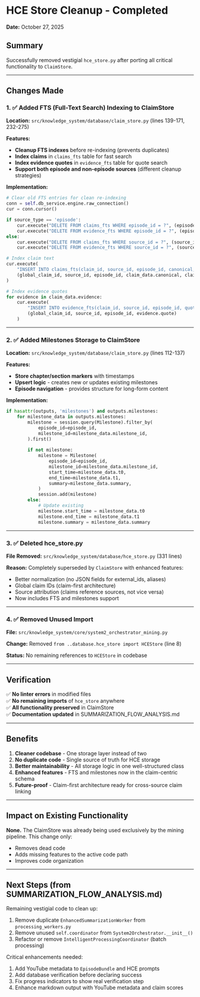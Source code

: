 # HCE Store Cleanup - Completed

**Date:** October 27, 2025

## Summary

Successfully removed vestigial `hce_store.py` after porting all critical functionality to `ClaimStore`.

---

## Changes Made

### 1. ✅ Added FTS (Full-Text Search) Indexing to ClaimStore

**Location:** `src/knowledge_system/database/claim_store.py` (lines 139-171, 232-275)

**Features:**
- **Cleanup FTS indexes** before re-indexing (prevents duplicates)
- **Index claims** in `claims_fts` table for fast search
- **Index evidence quotes** in `evidence_fts` table for quote search
- **Support both episode and non-episode sources** (different cleanup strategies)

**Implementation:**
```python
# Clear old FTS entries for clean re-indexing
conn = self.db_service.engine.raw_connection()
cur = conn.cursor()

if source_type == 'episode':
    cur.execute("DELETE FROM claims_fts WHERE episode_id = ?", (episode_id,))
    cur.execute("DELETE FROM evidence_fts WHERE episode_id = ?", (episode_id,))
else:
    cur.execute("DELETE FROM claims_fts WHERE source_id = ?", (source_id,))
    cur.execute("DELETE FROM evidence_fts WHERE source_id = ?", (source_id,))

# Index claim text
cur.execute(
    "INSERT INTO claims_fts(claim_id, source_id, episode_id, canonical, claim_type) VALUES(?, ?, ?, ?, ?)",
    (global_claim_id, source_id, episode_id, claim_data.canonical, claim_data.claim_type)
)

# Index evidence quotes
for evidence in claim_data.evidence:
    cur.execute(
        "INSERT INTO evidence_fts(claim_id, source_id, episode_id, quote) VALUES(?, ?, ?, ?)",
        (global_claim_id, source_id, episode_id, evidence.quote)
    )
```

---

### 2. ✅ Added Milestones Storage to ClaimStore

**Location:** `src/knowledge_system/database/claim_store.py` (lines 112-137)

**Features:**
- **Store chapter/section markers** with timestamps
- **Upsert logic** - creates new or updates existing milestones
- **Episode navigation** - provides structure for long-form content

**Implementation:**
```python
if hasattr(outputs, 'milestones') and outputs.milestones:
    for milestone_data in outputs.milestones:
        milestone = session.query(Milestone).filter_by(
            episode_id=episode_id,
            milestone_id=milestone_data.milestone_id,
        ).first()
        
        if not milestone:
            milestone = Milestone(
                episode_id=episode_id,
                milestone_id=milestone_data.milestone_id,
                start_time=milestone_data.t0,
                end_time=milestone_data.t1,
                summary=milestone_data.summary,
            )
            session.add(milestone)
        else:
            # Update existing
            milestone.start_time = milestone_data.t0
            milestone.end_time = milestone_data.t1
            milestone.summary = milestone_data.summary
```

---

### 3. ✅ Deleted hce_store.py

**File Removed:** `src/knowledge_system/database/hce_store.py` (331 lines)

**Reason:** Completely superseded by `ClaimStore` with enhanced features:
- Better normalization (no JSON fields for external_ids, aliases)
- Global claim IDs (claim-first architecture)
- Source attribution (claims reference sources, not vice versa)
- Now includes FTS and milestones support

---

### 4. ✅ Removed Unused Import

**File:** `src/knowledge_system/core/system2_orchestrator_mining.py`

**Change:** Removed `from ..database.hce_store import HCEStore` (line 8)

**Status:** No remaining references to `HCEStore` in codebase

---

## Verification

✅ **No linter errors** in modified files  
✅ **No remaining imports** of `hce_store` anywhere  
✅ **All functionality preserved** in ClaimStore  
✅ **Documentation updated** in SUMMARIZATION_FLOW_ANALYSIS.md

---

## Benefits

1. **Cleaner codebase** - One storage layer instead of two
2. **No duplicate code** - Single source of truth for HCE storage
3. **Better maintainability** - All storage logic in one well-structured class
4. **Enhanced features** - FTS and milestones now in the claim-centric schema
5. **Future-proof** - Claim-first architecture ready for cross-source claim linking

---

## Impact on Existing Functionality

**None.** The ClaimStore was already being used exclusively by the mining pipeline. This change only:
- Removes dead code
- Adds missing features to the active code path
- Improves code organization

---

## Next Steps (from SUMMARIZATION_FLOW_ANALYSIS.md)

Remaining vestigial code to clean up:
1. Remove duplicate `EnhancedSummarizationWorker` from `processing_workers.py`
2. Remove unused `self.coordinator` from `System2Orchestrator.__init__()`
3. Refactor or remove `IntelligentProcessingCoordinator` (batch processing)

Critical enhancements needed:
1. Add YouTube metadata to `EpisodeBundle` and HCE prompts
2. Add database verification before declaring success
3. Fix progress indicators to show real verification step
4. Enhance markdown output with YouTube metadata and claim scores
